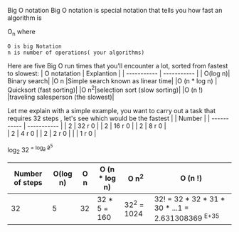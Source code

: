 Big O notation
Big O notation is special notation that tells you how fast an algorithm is

O<sub>n</sub> 
where
```
O is big Notation
n is number of operations( your algorithms)

```

Here are five Big O run times that you’ll encounter a lot, sorted from
fastest to slowest:
|    O notatation | Explantion |
| ----------- | ----------- |
| O(log n)| Binary search|
|O n |Simple search known as linear time|
|O (n * log n) | Quicksort (fast sorting)|
|O n<sup>2</sup>|selection sort (slow sorting)|
|O (n !) |traveling salesperson (the slowest)|

Let me explain with a simple example, you want to carry out a task that requires 32 steps , let's see which would be the fastest
|             | Number |
| ----------- | ----------- |
| 2      | 32 r 0           |
| 2      | 16 r 0           |
| 2      | 8 r 0            |     
| 2      | 4 r 0            |
| 2      | 2 r 0            |
|        | 1 r 0             |

log<sub>2</sub> 32<sup> = log<sub><del>2</del></sub> <del>2</del><sup>5</sup>


|Number of steps | O(log n) |O n |O (n * log n) | O n<sup>2</sup> | O (n !) |
| ----------- | ----------- |----------- | ----------- |----------- | ----------- |
|32|5 |    32 |32 * 5 = 160| 32<sup>2</sup> = 1024 |  32! = 32 * 32 * 31 * 30 * ...1 = 2.631308369 <sup>E+35 </sup> |

   

